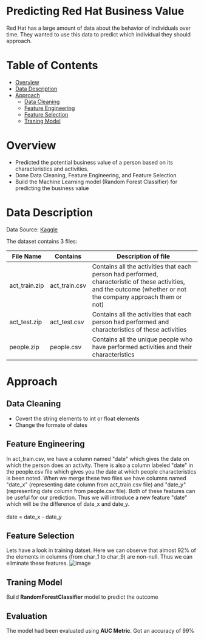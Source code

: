 # Predicting Red Hat Business Value
Red Hat has a large amount of data about the behavior of individuals over time. They wanted to use this data to predict which individual they should approach.

# Table of Contents
* [Overview](https://github.com/yash-meshram/kaggle/tree/main/predicting-red-hat-business-value#overview)
* [Data Description](https://github.com/yash-meshram/kaggle/blob/main/predicting-red-hat-business-value/Readme.md#data-description)
* [Approach](https://github.com/yash-meshram/kaggle/blob/main/predicting-red-hat-business-value/Readme.md#approach)
  * [Data Cleaning](https://github.com/yash-meshram/kaggle/blob/main/predicting-red-hat-business-value/Readme.md#data-cleaning)
  * [Feature Engineering](https://github.com/yash-meshram/kaggle/blob/main/predicting-red-hat-business-value/Readme.md#feature-engineering)
  * [Feature Selection](https://github.com/yash-meshram/kaggle/blob/main/predicting-red-hat-business-value/Readme.md#feature-selection)
  * [Traning Model](https://github.com/yash-meshram/kaggle/blob/main/predicting-red-hat-business-value/Readme.md#traning-model)

# Overview
* Predicted the potential business value of a person based on its characteristics and activities.
* Done Data Cleaning, Feature Engineering, and Feature Selection
* Build the Machine Learning model (Random Forest Classifier) for predicting the business value

# Data Description
Data Source: [Kaggle](https://www.kaggle.com/c/predicting-red-hat-business-value/data)

The dataset contains 3 files:

| File Name      | Contains      |  Description of file                                                                                     |
| -----------    | -----------   | -----------                                                                                             |
| act_train.zip  | act_train.csv | Contains all the activities that each person had performed, characteristic of these activities, and the outcome (whether or not the company approach them or not)|
| act_test.zip   | act_test.csv  | Contains all the activities that each person had performed and characteristics of these activities       | 
| people.zip     | people.csv    | Contains all the unique people who have performed activities and their characteristics |

# Approach

## Data Cleaning
* Covert the string elements to int or float elements
* Change the formate of dates

## Feature Engineering
In act_train.csv, we have a column named "date" which gives the date on which the person does an activity. There is also a column labeled "date" in the people.csv file which gives you the date at which people characteristics is been noted. When we merge these two files we have columns named "date_x" (representing date column from act_train.csv file) and "date_y" (representing date column from people.csv file). Both of these features can be useful for our prediction. Thus we will introduce a new feature "date" which will be the difference of date_x and date_y.\
\
date = date_x - date_y

## Feature Selection
Lets have a look in training datset. Here we can observe that almost 92% of the elements in columns (from char_1 to char_9) are non-null. Thus we can eliminate these features.
![image](https://user-images.githubusercontent.com/64315038/141825289-6ed55df4-17b7-4f00-bdc9-7bf3b1f9fbe6.png)

## Traning Model
Build **RandomForestClassifier** model to predict the outcome

## Evaluation
The model had been evaluated using **AUC Metric**. Got an accuracy of 99%
